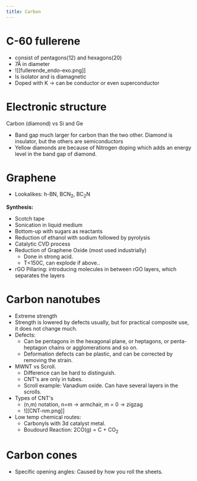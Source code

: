 ```yaml
---
title: Carbon
---
```

# C-60 fullerene
- consist of pentagons(12) and hexagons(20)
- 7Å in diameter
- ![[fullerende_endo-exo.png]]
- Is isolator and is diamagnetic
- Doped with K -> can be conductor or even superconductor

# Electronic structure
Carbon (diamond) vs Si and Ge
- Band gap much larger for carbon than the two other. Diamond is insulator, but the others are semiconductors
- Yellow diamonds are because of Nitrogen doping which adds an energy level in the band gap of diamond.

# Graphene
- Lookalikes: h-BN, BCN$_2$, BC$_2$N

**Synthesis:**
- Scotch tape
- Sonication in liquid medium
- Bottom-up with sugars as reactants
- Reduction of ethanol with sodium followed by pyrolysis
- Catalytic CVD process
- Reduction of Graphene Oxide (most used industrially)
	- Done in strong acid.
	- T<150C, can explode if above..
- rGO Pillaring: introducing molecules in between rGO layers, which separates the layers

# Carbon nanotubes
- Extreme strength
- Strength is lowered by defects usually, but for practical composite use, it does not change much.
- Defects:
	- Can be pentagons in the hexagonal plane, or heptagons, or penta-heptagon chains or agglomerations and so on.
	- Deformation defects can be plastic, and can be corrected by removing the strain.
- MWNT vs Scroll. 
	- Difference can be hard to distinguish.
	- CNT's are only in tubes.
	- Scroll example: Vanadium oxide. Can have several layers in the scrolls.
- Types of CNT's
	- (n,m) notation, n=m -> armchair, m = 0 -> zigzag
	- ![[CNT-nm.png]]
- Low temp chemical routes:
	- Carbonyls with 3d catalyst metal.
	- Boudourd Reaction: 2CO(g) = C + CO$_2$

# Carbon cones
- Specific opening angles: Caused by how you roll the sheets.